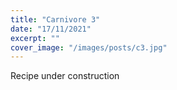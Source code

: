 ```yaml
---
title: "Carnivore 3"
date: "17/11/2021"
excerpt: ""
cover_image: "/images/posts/c3.jpg"
---
```


Recipe under construction
